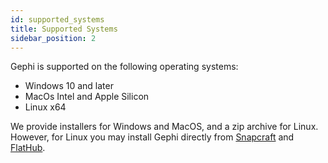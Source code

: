 ```yaml
---
id: supported_systems
title: Supported Systems
sidebar_position: 2
---
```


Gephi is supported on the following operating systems:
- Windows 10 and later
- MacOs Intel and Apple Silicon
- Linux x64

We provide installers for Windows and MacOS, and a zip archive for Linux. 
However, for Linux you may install Gephi directly from [Snapcraft](https://snapcraft.io/gephi) and [FlatHub](https://flathub.org/apps/details/org.gephi.Gephi).
